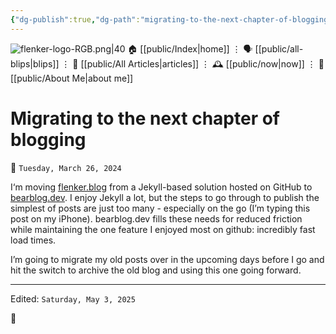 ```yaml
---
{"dg-publish":true,"dg-path":"migrating-to-the-next-chapter-of-blogging.md","dg-permalink":"migrating-to-the-next-chapter-of-blogging/","permalink":"/migrating-to-the-next-chapter-of-blogging/","title":"Migrating to the next chapter of blogging"}
---
```



<div class="transclusion internal-embed is-loaded"><div class="markdown-embed">




![flenker-logo-RGB.png|40](/img/user/attachments/flenker-logo-RGB.png)
🏠 [[public/Index\|home]]  ⋮ 🗣️ [[public/all-blips\|blips]] ⋮  📝 [[public/All Articles\|articles]]  ⋮ 🕰️ [[public/now\|now]] ⋮ 🪪 [[public/About Me\|about me]]


</div></div>


# Migrating to the next chapter of blogging
<p><span>📆 <code>Tuesday, March 26, 2024</code></span></p>

I‘m moving [flenker.blog](https://flenker.blog) from a Jekyll-based solution hosted on GitHub to [bearblog.dev](https://bearblog.dev). I enjoy Jekyll a lot, but the steps to go through to publish the simplest of posts are just too many - especially on the go (I’m typing this post on my iPhone). bearblog.dev fills these needs for reduced friction while maintaining the one feature I enjoyed most on github: incredibly fast load times.

I’m going to migrate my old posts over in the upcoming days before I go and hit the switch to archive the old blog and using this one going forward.

- - -
<p><span>Edited: <code>Saturday, May 3, 2025</code></span></p>
👾
